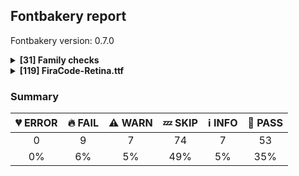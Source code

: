 ## Fontbakery report

Fontbakery version: 0.7.0

<details>
<summary><b>[31] Family checks</b></summary>
<details>
<summary>🔥 <b>FAIL:</b> Check font has a license.</summary>

* [com.google.fonts/check/family/has_license](https://github.com/googlefonts/fontbakery/search?q=com.google.fonts/check/family/has_license)
* 🔥 **FAIL** No license file was found. Please add an OFL.txt or a LICENSE.txt file. If you are running fontbakery on a Google Fonts upstream repo, which is fine, just make sure there is a temporary license file in the same folder. [code: no-license]

</details>
<details>
<summary>ℹ <b>INFO:</b> Do we have the latest version of FontBakery installed?</summary>

* [com.google.fonts/check/fontbakery_version](https://github.com/googlefonts/fontbakery/search?q=com.google.fonts/check/fontbakery_version)
* ℹ **INFO** fontbakery (0.7.0)  - Well designed Font QA tool, written in Python 3
  INSTALLED: 0.7.0 (latest)

* 🍞 **PASS** Font Bakery is up-to-date

</details>
<details>
<summary>🍞 <b>PASS:</b> Fonts have equal glyph names?</summary>

* [com.google.fonts/check/family/equal_glyph_names](https://github.com/googlefonts/fontbakery/search?q=com.google.fonts/check/family/equal_glyph_names)
* 🍞 **PASS** All font files have identical glyph names.

</details>
<details>
<summary>🍞 <b>PASS:</b> All tabular figures must have the same width across the RIBBI-family.</summary>

* [com.google.fonts/check/family/tnum_horizontal_metrics](https://github.com/googlefonts/fontbakery/search?q=com.google.fonts/check/family/tnum_horizontal_metrics)
* 🍞 **PASS** OK

</details>
<details>
<summary>🍞 <b>PASS:</b> Fonts have consistent Units Per Em?</summary>

* [com.adobe.fonts/check/family/consistent_upm](https://github.com/googlefonts/fontbakery/search?q=com.adobe.fonts/check/family/consistent_upm)
* 🍞 **PASS** Fonts have consistent units per em.

</details>
<details>
<summary>🍞 <b>PASS:</b> Checking all files are in the same directory.</summary>

* [com.google.fonts/check/family/single_directory](https://github.com/googlefonts/fontbakery/search?q=com.google.fonts/check/family/single_directory)
* 🍞 **PASS** All files are in the same directory.

</details>
<details>
<summary>🍞 <b>PASS:</b> Is the command `ftxvalidator` (Apple Font Tool Suite) available?</summary>

* [com.google.fonts/check/ftxvalidator_is_available](https://github.com/googlefonts/fontbakery/search?q=com.google.fonts/check/ftxvalidator_is_available)
* 🍞 **PASS** ftxvalidator is available.

</details>
<details>
<summary>🍞 <b>PASS:</b> Fonts have equal unicode encodings?</summary>

* [com.google.fonts/check/family/equal_unicode_encodings](https://github.com/googlefonts/fontbakery/search?q=com.google.fonts/check/family/equal_unicode_encodings)
* 🍞 **PASS** Fonts have equal unicode encodings.

</details>
<details>
<summary>🍞 <b>PASS:</b> Make sure all font files have the same version value.</summary>

* [com.google.fonts/check/family/equal_font_versions](https://github.com/googlefonts/fontbakery/search?q=com.google.fonts/check/family/equal_font_versions)
* 🍞 **PASS** All font files have the same version.

</details>
<details>
<summary>🍞 <b>PASS:</b> Fonts have consistent PANOSE proportion?</summary>

* [com.google.fonts/check/family/panose_proportion](https://github.com/googlefonts/fontbakery/search?q=com.google.fonts/check/family/panose_proportion)
* 🍞 **PASS** Fonts have consistent PANOSE proportion.

</details>
<details>
<summary>🍞 <b>PASS:</b> Fonts have consistent PANOSE family type?</summary>

* [com.google.fonts/check/family/panose_familytype](https://github.com/googlefonts/fontbakery/search?q=com.google.fonts/check/family/panose_familytype)
* 🍞 **PASS** Fonts have consistent PANOSE family type.

</details>
<details>
<summary>🍞 <b>PASS:</b> Check that OS/2.fsSelection bold & italic settings are unique for each NameID1</summary>

* [com.adobe.fonts/check/family/bold_italic_unique_for_nameid1](https://github.com/googlefonts/fontbakery/search?q=com.adobe.fonts/check/family/bold_italic_unique_for_nameid1)
* 🍞 **PASS** The OS/2.fsSelection bold & italic settings were unique within each compatible family group.

</details>
<details>
<summary>🍞 <b>PASS:</b> Fonts have consistent underline thickness?</summary>

* [com.google.fonts/check/family/underline_thickness](https://github.com/googlefonts/fontbakery/search?q=com.google.fonts/check/family/underline_thickness)
* 🍞 **PASS** Fonts have consistent underline thickness.

</details>
<details>
<summary>🍞 <b>PASS:</b> Verify that each group of fonts with the same nameID 1 has maximum of 4 fonts</summary>

* [com.adobe.fonts/check/family/max_4_fonts_per_family_name](https://github.com/googlefonts/fontbakery/search?q=com.adobe.fonts/check/family/max_4_fonts_per_family_name)
* 🍞 **PASS** There were no more than 4 fonts per family name.

</details>
<details>
<summary>💤 <b>SKIP:</b> Does DESCRIPTION file contain broken links?</summary>

* [com.google.fonts/check/description/broken_links](https://github.com/googlefonts/fontbakery/search?q=com.google.fonts/check/description/broken_links)
* 💤 **SKIP** Unfulfilled Conditions: description

</details>
<details>
<summary>💤 <b>SKIP:</b> Is this a proper HTML snippet?</summary>

* [com.google.fonts/check/description/valid_html](https://github.com/googlefonts/fontbakery/search?q=com.google.fonts/check/description/valid_html)
* 💤 **SKIP** Unfulfilled Conditions: descfile

</details>
<details>
<summary>💤 <b>SKIP:</b> DESCRIPTION.en_us.html must have more than 200 bytes.</summary>

* [com.google.fonts/check/description/min_length](https://github.com/googlefonts/fontbakery/search?q=com.google.fonts/check/description/min_length)
* 💤 **SKIP** Unfulfilled Conditions: description

</details>
<details>
<summary>💤 <b>SKIP:</b> DESCRIPTION.en_us.html must have less than 1000 bytes.</summary>

* [com.google.fonts/check/description/max_length](https://github.com/googlefonts/fontbakery/search?q=com.google.fonts/check/description/max_length)
* 💤 **SKIP** Unfulfilled Conditions: description

</details>
<details>
<summary>💤 <b>SKIP:</b> Check METADATA.pb parse correctly. </summary>

* [com.google.fonts/check/metadata/parses](https://github.com/googlefonts/fontbakery/search?q=com.google.fonts/check/metadata/parses)
* 💤 **SKIP** Font family at 'static' lacks a METADATA.pb file.

</details>
<details>
<summary>💤 <b>SKIP:</b> Font designer field in METADATA.pb must not be 'unknown'.</summary>

* [com.google.fonts/check/metadata/unknown_designer](https://github.com/googlefonts/fontbakery/search?q=com.google.fonts/check/metadata/unknown_designer)
* 💤 **SKIP** Unfulfilled Conditions: family_metadata

</details>
<details>
<summary>💤 <b>SKIP:</b> Fonts have equal numbers of glyphs?</summary>

* [com.google.fonts/check/family/equal_numbers_of_glyphs](https://github.com/googlefonts/fontbakery/search?q=com.google.fonts/check/family/equal_numbers_of_glyphs)
* 💤 **SKIP** Unfulfilled Conditions: stylenames_are_canonical

</details>
<details>
<summary>💤 <b>SKIP:</b> METADATA.pb: Fontfamily is listed on Google Fonts API?</summary>

* [com.google.fonts/check/metadata/listed_on_gfonts](https://github.com/googlefonts/fontbakery/search?q=com.google.fonts/check/metadata/listed_on_gfonts)
* 💤 **SKIP** Unfulfilled Conditions: family_metadata

</details>
<details>
<summary>💤 <b>SKIP:</b> METADATA.pb: check if fonts field only has unique "full_name" values.</summary>

* [com.google.fonts/check/metadata/unique_full_name_values](https://github.com/googlefonts/fontbakery/search?q=com.google.fonts/check/metadata/unique_full_name_values)
* 💤 **SKIP** Unfulfilled Conditions: family_metadata

</details>
<details>
<summary>💤 <b>SKIP:</b> METADATA.pb: check if fonts field only contains unique style:weight pairs.</summary>

* [com.google.fonts/check/metadata/unique_weight_style_pairs](https://github.com/googlefonts/fontbakery/search?q=com.google.fonts/check/metadata/unique_weight_style_pairs)
* 💤 **SKIP** Unfulfilled Conditions: family_metadata

</details>
<details>
<summary>💤 <b>SKIP:</b> METADATA.pb license is "APACHE2", "UFL" or "OFL"?</summary>

* [com.google.fonts/check/metadata/license](https://github.com/googlefonts/fontbakery/search?q=com.google.fonts/check/metadata/license)
* 💤 **SKIP** Unfulfilled Conditions: family_metadata

</details>
<details>
<summary>💤 <b>SKIP:</b> METADATA.pb should contain at least "menu" and "latin" subsets.</summary>

* [com.google.fonts/check/metadata/menu_and_latin](https://github.com/googlefonts/fontbakery/search?q=com.google.fonts/check/metadata/menu_and_latin)
* 💤 **SKIP** Unfulfilled Conditions: family_metadata

</details>
<details>
<summary>💤 <b>SKIP:</b> METADATA.pb subsets should be alphabetically ordered.</summary>

* [com.google.fonts/check/metadata/subsets_order](https://github.com/googlefonts/fontbakery/search?q=com.google.fonts/check/metadata/subsets_order)
* 💤 **SKIP** Unfulfilled Conditions: family_metadata

</details>
<details>
<summary>💤 <b>SKIP:</b> METADATA.pb: Copyright notice is the same in all fonts?</summary>

* [com.google.fonts/check/metadata/copyright](https://github.com/googlefonts/fontbakery/search?q=com.google.fonts/check/metadata/copyright)
* 💤 **SKIP** Unfulfilled Conditions: family_metadata

</details>
<details>
<summary>💤 <b>SKIP:</b> Check that METADATA.pb family values are all the same.</summary>

* [com.google.fonts/check/metadata/familyname](https://github.com/googlefonts/fontbakery/search?q=com.google.fonts/check/metadata/familyname)
* 💤 **SKIP** Unfulfilled Conditions: family_metadata

</details>
<details>
<summary>💤 <b>SKIP:</b> METADATA.pb: According Google Fonts standards, families should have a Regular style.</summary>

* [com.google.fonts/check/metadata/has_regular](https://github.com/googlefonts/fontbakery/search?q=com.google.fonts/check/metadata/has_regular)
* 💤 **SKIP** Unfulfilled Conditions: family_metadata

</details>
<details>
<summary>💤 <b>SKIP:</b> METADATA.pb: Regular should be 400.</summary>

* [com.google.fonts/check/metadata/regular_is_400](https://github.com/googlefonts/fontbakery/search?q=com.google.fonts/check/metadata/regular_is_400)
* 💤 **SKIP** Unfulfilled Conditions: family_metadata, has_regular_style

</details>
<br>
</details>
<details>
<summary><b>[119] FiraCode-Retina.ttf</b></summary>
<details>
<summary>🔥 <b>FAIL:</b> Checking file is named canonically.</summary>

* [com.google.fonts/check/canonical_filename](https://github.com/googlefonts/fontbakery/search?q=com.google.fonts/check/canonical_filename)
* 🔥 **FAIL** Style name used in "static/FiraCode-Retina.ttf" is not canonical. You should rebuild the font using any of the following style names: "Thin", "ExtraLight", "Light", "Regular", "Medium", "SemiBold", "Bold", "ExtraBold", "Black", "Thin Italic", "ExtraLight Italic", "Light Italic", "Italic", "Medium Italic", "SemiBold Italic", "Bold Italic", "ExtraBold Italic", "Black Italic".

</details>
<details>
<summary>🔥 <b>FAIL:</b> Substitute copyright, registered and trademark symbols in name table entries.</summary>

* [com.google.fonts/check/name/unwanted_chars](https://github.com/googlefonts/fontbakery/search?q=com.google.fonts/check/name/unwanted_chars)
* 🔥 **FAIL** NAMEID #0 contains symbol that should be replaced by '(c)'.
* 🔥 **FAIL** NAMEID #0 contains symbol that should be replaced by '(c)'.

</details>
<details>
<summary>🔥 <b>FAIL:</b> "License URL matches License text on name table?</summary>

* [com.google.fonts/check/name/license_url](https://github.com/googlefonts/fontbakery/search?q=com.google.fonts/check/name/license_url)
* 🔥 **FAIL** A known license URL must be provided in the NameID 14 (LICENSE INFO URL) entry. Currently accepted licenses are Apache or Open Font License. For a small set of legacy families the Ubuntu Font License may be acceptable as well. [code: no-license-found]

</details>
<details>
<summary>🔥 <b>FAIL:</b> Are there non-ASCII characters in ASCII-only NAME table entries?</summary>

* [com.google.fonts/check/name/ascii_only_entries](https://github.com/googlefonts/fontbakery/search?q=com.google.fonts/check/name/ascii_only_entries)
* 🔥 **FAIL** There are 2 strings containing non-ASCII characters in the ASCII-only NAME table entries.
* ℹ **INFO** Bad string at [nameID 0, 'mac_roman']: 'b'Copyright &#169; 2015 by Nikita Prokopov''
* ℹ **INFO** Bad string at [nameID 0, 'utf_16_be']: 'b'Copyright &#169; 2015 by Nikita Prokopov''

</details>
<details>
<summary>🔥 <b>FAIL:</b> Copyright notices match canonical pattern in fonts</summary>

* [com.google.fonts/check/font_copyright](https://github.com/googlefonts/fontbakery/search?q=com.google.fonts/check/font_copyright)
* 🔥 **FAIL** Name Table entry: Copyright notices should match a pattern similar to: 'Copyright 2017 The Familyname Project Authors (git url)'
But instead we have got: 'Copyright © 2015 by Nikita Prokopov'
* 🔥 **FAIL** Name Table entry: Copyright notices should match a pattern similar to: 'Copyright 2017 The Familyname Project Authors (git url)'
But instead we have got: 'Copyright © 2015 by Nikita Prokopov'

</details>
<details>
<summary>🔥 <b>FAIL:</b> Checking OS/2 usWinAscent & usWinDescent.</summary>

* [com.google.fonts/check/family/win_ascent_and_descent](https://github.com/googlefonts/fontbakery/search?q=com.google.fonts/check/family/win_ascent_and_descent)
* 🔥 **FAIL** OS/2.usWinAscent value should be equal or greater than 1050, but got 935 instead [code: ascent]
* 🔥 **FAIL** OS/2.usWinDescent value should be equal or greater than 500, but got 265 instead [code: descent]

</details>
<details>
<summary>🔥 <b>FAIL:</b> PPEM must be an integer on hinted fonts.</summary>

* [com.google.fonts/check/integer_ppem_if_hinted](https://github.com/googlefonts/fontbakery/search?q=com.google.fonts/check/integer_ppem_if_hinted)
* 🔥 **FAIL** This is a hinted font, so it must have bit 3 set on the flags of the head table, so that PPEM values will be rounded into and integer value.

</details>
<details>
<summary>🔥 <b>FAIL:</b> Glyph names are all valid?</summary>

* [com.google.fonts/check/valid_glyphnames](https://github.com/googlefonts/fontbakery/search?q=com.google.fonts/check/valid_glyphnames)
* 🔥 **FAIL** The following glyph names do not comply with naming conventions: ['numbersign_numbersign_numbersign.liga', 'numbersign_numbersign_numbersign_numbersign.liga', 'numbersign_underscore_parenleft.liga', 'asciitilde_asciitilde_greater.liga'] A glyph name may be up to 31 characters in length, must be entirely comprised of characters from the following set: A-Z a-z 0-9 .(period) _(underscore). and must not start with a digit or period. There are a few exceptions such as the special character ".notdef". The glyph names "twocents", "a1", and "_" are all valid, while "2cents" and ".twocents" are not.

</details>
<details>
<summary>⚠ <b>WARN:</b> Checking OS/2 achVendID.</summary>

* [com.google.fonts/check/vendor_id](https://github.com/googlefonts/fontbakery/search?q=com.google.fonts/check/vendor_id)
* ⚠ **WARN** OS/2 VendorID value 'CTDB' is not a known registered id. You should set it to your own 4 character code, and register that code with Microsoft at https://www.microsoft.com/typography/links/vendorlist.aspx [code: unknown]

</details>
<details>
<summary>⚠ <b>WARN:</b> Stricter unitsPerEm criteria for Google Fonts. </summary>

* [com.google.fonts/check/unitsperem_strict](https://github.com/googlefonts/fontbakery/search?q=com.google.fonts/check/unitsperem_strict)
* ⚠ **WARN** Even though unitsPerEm (1000) in this font is reasonable. It is strongly advised to consider changing it to 2000, since it will likely improve the quality of Variable Fonts by avoiding excessive rounding of coordinates on interpolations.

</details>
<details>
<summary>⚠ <b>WARN:</b> Check if each glyph has the recommended amount of contours.</summary>

* [com.google.fonts/check/contour_count](https://github.com/googlefonts/fontbakery/search?q=com.google.fonts/check/contour_count)
* ⚠ **WARN** This check inspects the glyph outlines and detects the total number of contours in each of them. The expected values are infered from the typical ammounts of contours observed in a large collection of reference font families. The divergences listed below may simply indicate a significantly different design on some of your glyphs. On the other hand, some of these may flag actual bugs in the font such as glyphs mapped to an incorrect codepoint. Please consider reviewing the design and codepoint assignment of these to make sure they are correct.

The following glyphs do not have the recommended number of contours:

Glyph name: uniE000	Contours detected: 5	Expected: 1
Glyph name: Kappa	Contours detected: 2	Expected: 1
Glyph name: kappa	Contours detected: 2	Expected: 1
Glyph name: uni03CF	Contours detected: 2	Expected: 1
Glyph name: uni2552	Contours detected: 1	Expected: 2
Glyph name: uni2553	Contours detected: 1	Expected: 2
Glyph name: uni2555	Contours detected: 1	Expected: 2
Glyph name: uni2556	Contours detected: 1	Expected: 2
Glyph name: uni2558	Contours detected: 1	Expected: 2
Glyph name: uni2559	Contours detected: 1	Expected: 2
Glyph name: uni255B	Contours detected: 1	Expected: 2
Glyph name: uni255C	Contours detected: 1	Expected: 2
Glyph name: uni255E	Contours detected: 1	Expected: 2
Glyph name: uni2561	Contours detected: 1	Expected: 2
Glyph name: ltshade	Contours detected: 60	Expected: 46
Glyph name: shade	Contours detected: 91	Expected: 85
Glyph name: dkshade	Contours detected: 46	Expected: 73
Glyph name: trademark	Contours detected: 1	Expected: 2
Glyph name: uni2158	Contours detected: 3	Expected: 4

</details>
<details>
<summary>⚠ <b>WARN:</b> Checking correctness of monospaced metadata.</summary>

* [com.google.fonts/check/monospace](https://github.com/googlefonts/fontbakery/search?q=com.google.fonts/check/monospace)
* ⚠ **WARN** Font is monospaced but 31 glyphs (1.8925518925518925%) have a different width. You should check the widths of: ['null', 'p', 'uni0440', 'uni200B', 'uniFEFF', 'uni0308', 'uni0307', 'gravecomb', 'acutecomb', 'uni030B', 'uni0302', 'uni030C', 'uni0306', 'uni030A', 'tildecomb', 'uni0304', 'uni0305', 'uni030F', 'uni0313', 'uni0314', 'uni0326', 'uni0327', 'uni0335', 'uni0336', 'uni0326.case', 'uni0342', 'uni0345', 'LIG', 'uniE000', 'uniE001', 'uniE002'] [code: mono-outliers]

</details>
<details>
<summary>⚠ <b>WARN:</b> Combined length of family and style must not exceed 20 characters.</summary>

* [com.google.fonts/check/name/family_and_style_max_length](https://github.com/googlefonts/fontbakery/search?q=com.google.fonts/check/name/family_and_style_max_length)
* ⚠ **WARN** The combined length of family and style exceeds 20 chars in the following 'WINDOWS' entries: FONT_FAMILY_NAME = 'Fira Code Retina' / SUBFAMILY_NAME = 'Regular'

</details>
<details>
<summary>⚠ <b>WARN:</b> Monospace font has hhea.advanceWidthMax equal to each glyph's advanceWidth?</summary>

* [com.google.fonts/check/monospace_max_advancewidth](https://github.com/googlefonts/fontbakery/search?q=com.google.fonts/check/monospace_max_advancewidth)
* ⚠ **WARN** This seems to be a monospaced font, so advanceWidth value should be the same across all glyphs, but 99.76% of them have a different value: null, nonmarkingreturn, space, A, Aacute, Abreve, Acircumflex, Adieresis, Agrave, Amacron, Aogonek, Aring, Atilde, AE, AEacute, B, C, Cacute, Ccaron, Ccedilla, Ccircumflex, Cdotaccent, D, Eth, Dcaron, Dcroat, E, Eacute, Ebreve, Ecaron, Ecircumflex, Edieresis, Edotaccent, Egrave, Emacron, Eogonek, F, G, Gbreve, Gcircumflex, Gcommaaccent, Gdotaccent, H, Hbar, Hcircumflex, I, IJ, Iacute, Ibreve, Icircumflex, Idieresis, Idotaccent, Igrave, Imacron, Iogonek, Itilde, J, Jcircumflex, K, Kcommaaccent, L, Lacute, Lcaron, Lcommaaccent, Ldot, Lslash, M, N, Nacute, Ncaron, Ncommaaccent, Eng, Ntilde, O, Oacute, Obreve, Ocircumflex, Odieresis, Ograve, Ohungarumlaut, Omacron, Oslash, Oslashacute, Otilde, OE, P, Thorn, Q, R, Racute, Rcaron, Rcommaaccent, S, Sacute, Scaron, Scedilla, Scircumflex, Scommaaccent, T, Tbar, Tcaron, uni0162, uni021A, U, Uacute, Ubreve, Ucircumflex, Udieresis, Ugrave, Uhungarumlaut, Umacron, Uogonek, Uring, Utilde, V, W, Wacute, Wcircumflex, Wdieresis, Wgrave, X, Y, Yacute, Ycircumflex, Ydieresis, Ygrave, Z, Zacute, Zcaron, Zdotaccent, Cacute.loclPLK, Nacute.loclPLK, Oacute.loclPLK, Sacute.loclPLK, Zacute.loclPLK, a, aacute, abreve, acircumflex, adieresis, agrave, amacron, aogonek, aring, atilde, ae, aeacute, b, c, cacute, ccaron, ccedilla, ccircumflex, cdotaccent, d, eth, dcaron, dcroat, e, eacute, ebreve, ecaron, ecircumflex, edieresis, edotaccent, egrave, emacron, eogonek, f, g, gbreve, gcircumflex, gcommaaccent, gdotaccent, h, hbar, hcircumflex, i, dotlessi, iacute, ibreve, icircumflex, idieresis, i.loclTRK, igrave, ij, imacron, iogonek, itilde, j, uni0237, jcircumflex, k, kcommaaccent, kgreenlandic, l, lacute, lcaron, lcommaaccent, ldot, lslash, m, n, nacute, napostrophe, ncaron, ncommaaccent, eng, ntilde, o, oacute, obreve, ocircumflex, odieresis, ograve, ohungarumlaut, omacron, oslash, oslashacute, otilde, oe, thorn, q, r, racute, rcaron, rcommaaccent, s, sacute, scaron, scedilla, scircumflex, scommaaccent, germandbls, t, tbar, tcaron, uni0163, uni021B, u, uacute, ubreve, ucircumflex, udieresis, ugrave, uhungarumlaut, umacron, uogonek, uring, utilde, v, w, wacute, wcircumflex, wdieresis, wgrave, x, y, yacute, ycircumflex, ydieresis, ygrave, z, zacute, zcaron, zdotaccent, cacute.loclPLK, nacute.loclPLK, oacute.loclPLK, sacute.loclPLK, zacute.loclPLK, x.multiply, w_w_w.liga, ordfeminine, ordmasculine, uni207F, uni052C, uni052A, uni052E, uni0528, uni0410, uni0411, uni0412, uni0413, uni0403, uni0490, uni0414, uni0415, uni0400, uni0401, uni0416, uni0417, uni0418, uni0419, uni040D, uni048A, uni041A, uni040C, uni041B, uni041C, uni041D, uni041E, uni041F, uni0420, uni0421, uni0422, uni0423, uni040E, uni0424, uni0425, uni0427, uni0426, uni0428, uni0429, uni040F, uni042C, uni042A, uni042B, uni0409, uni040A, uni0405, uni0404, uni042D, uni0406, uni0407, uni0408, uni040B, uni042E, uni042F, uni0402, uni0460, uni0462, uni0464, uni0466, uni0468, uni046A, uni046C, uni046E, uni0470, uni0472, uni0474, uni0476, uni0478, uni0492, uni0494, uni0496, uni0498, uni049A, uni049C, uni049E, uni04A0, uni04A2, uni04A4, uni04A6, uni0524, uni04A8, uni04AA, uni04AC, uni04AE, uni04B0, uni04B2, uni04B4, uni04B6, uni04B8, uni04BA, uni0526, uni04BC, uni04BE, uni04C0, uni04C1, uni04C3, uni04C5, uni04C7, uni04C9, uni04CB, uni04CD, uni04D0, uni04D2, uni04D4, uni04D6, uni04D8, uni04DA, uni04DC, uni04DE, uni04E0, uni04E2, uni04E4, uni04E6, uni04E8, uni04EA, uni04EC, uni04EE, uni04F0, uni04F2, uni04F4, uni04F6, uni04F8, uni04FA, uni04FC, uni04FE, uni0500, uni0502, uni0504, uni0506, uni0508, uni050A, uni050C, uni050E, uni0510, uni0512, uni0514, uni0516, uni0518, uni051A, uni051C, uni051E, uni0520, uni0522, uni048C, uni048E, uni0430, uni0431, uni0432, uni0433, uni0453, uni0491, uni0434, uni0435, uni0450, uni0451, uni0436, uni0437, uni0438, uni0439, uni045D, uni048B, uni043A, uni045C, uni043B, uni043C, uni043D, uni043E, uni043F, uni0441, uni0442, uni0443, uni045E, uni0444, uni0445, uni0447, uni0446, uni0448, uni0449, uni045F, uni044C, uni044A, uni044B, uni0459, uni045A, uni0455, uni0454, uni044D, uni0456, uni0457, uni0458, uni045B, uni044E, uni044F, uni0452, uni0461, uni0463, uni0465, uni0467, uni0469, uni046B, uni046D, uni046F, uni0471, uni0473, uni0475, uni0477, uni0479, uni0493, uni0495, uni0497, uni0499, uni049B, uni049D, uni049F, uni04A1, uni04A3, uni04A5, uni0525, uni04A7, uni04A9, uni04AB, uni04AD, uni04AF, uni04B1, uni04B3, uni04B5, uni04B7, uni04B9, uni04BB, uni0527, uni04BD, uni04BF, uni04CF, uni04C2, uni04C4, uni04C6, uni04C8, uni04CA, uni04CC, uni04CE, uni04D1, uni04D3, uni04D5, uni04D7, uni04D9, uni04DB, uni04DD, uni04DF, uni04E1, uni04E3, uni04E5, uni04E7, uni04E9, uni04EB, uni04ED, uni04EF, uni04F1, uni04F3, uni04F5, uni04F7, uni04F9, uni04FB, uni04FD, uni04FF, uni0501, uni0503, uni0505, uni0507, uni0509, uni050B, uni050D, uni050F, uni0511, uni0513, uni0515, uni0517, uni0519, uni051B, uni051D, uni051F, uni0521, uni0523, uni048D, uni048F, uni052D, uni052B, uni052F, uni0529, uni037F, Alpha, Beta, Gamma, uni0394, Epsilon, Zeta, Eta, Theta, Iota, Kappa, Lambda, Mu, Nu, Xi, Omicron, Pi, Rho, Sigma, Tau, Upsilon, Phi, Chi, Psi, uni03A9, Alphatonos, Epsilontonos, Etatonos, Iotatonos, Omicrontonos, Upsilontonos, Omegatonos, Iotadieresis, Upsilondieresis, uni0370, uni0372, uni0376, uni03D8, uni03DA, uni03DC, uni03DE, uni03E0, uni03CF, uni03D2, uni03D3, uni03D4, uni03F4, uni03F7, uni03F9, uni03FA, uni03FD, uni03FE, uni03FF, uni1F08, uni1F09, uni1F0A, uni1F0B, uni1F0C, uni1F0D, uni1F0E, uni1F0F, uni1FBA, uni1FBB, uni1FB8, uni1FB9, uni1FBC, uni1F88, uni1F89, uni1F8A, uni1F8B, uni1F8C, uni1F8D, uni1F8E, uni1F8F, uni1F18, uni1F19, uni1F1A, uni1F1B, uni1F1C, uni1F1D, uni1FC8, uni1FC9, uni1F28, uni1F29, uni1F2A, uni1F2B, uni1F2C, uni1F2D, uni1F2E, uni1F2F, uni1FCA, uni1FCB, uni1FCC, uni1F98, uni1F99, uni1F9A, uni1F9B, uni1F9C, uni1F9D, uni1F9E, uni1F9F, uni1F38, uni1F39, uni1F3A, uni1F3B, uni1F3C, uni1F3D, uni1F3E, uni1F3F, uni1FDA, uni1FDB, uni1FD8, uni1FD9, uni1F48, uni1F49, uni1F4A, uni1F4B, uni1F4C, uni1F4D, uni1FF8, uni1FF9, uni1FEC, uni1F59, uni1F5B, uni1F5D, uni1F5F, uni1FEA, uni1FEB, uni1FE8, uni1FE9, uni1F68, uni1F69, uni1F6A, uni1F6B, uni1F6C, uni1F6D, uni1F6E, uni1F6F, uni1FFA, uni1FFB, uni1FFC, uni1FA8, uni1FA9, uni1FAA, uni1FAB, uni1FAC, uni1FAD, uni1FAE, uni1FAF, alpha, beta, gamma, delta, epsilon, zeta, eta, theta, iota, kappa, lambda, uni03BC, nu, xi, omicron, pi, rho, uni03C2, sigma, tau, upsilon, phi, chi, psi, omega, iotatonos, iotadieresis, iotadieresistonos, upsilontonos, upsilondieresis, upsilondieresistonos, omicrontonos, omegatonos, alphatonos, epsilontonos, etatonos, uni0371, uni0373, uni0377, uni037B, uni037C, uni037D, uni03D9, uni03DB, uni03DD, uni03DF, uni03E1, uni03D7, uni03D0, uni03D1, uni03D5, uni03D6, uni03F0, uni03F1, uni03F2, uni03F3, uni03F5, uni03F8, uni03FB, uni03FC, uni1F00, uni1F01, uni1F02, uni1F03, uni1F04, uni1F05, uni1F06, uni1F07, uni1F70, uni1F71, uni1FB6, uni1FB0, uni1FB1, uni1FB3, uni1FB2, uni1FB4, uni1F80, uni1F81, uni1F82, uni1F83, uni1F84, uni1F85, uni1F86, uni1F87, uni1FB7, uni1F10, uni1F11, uni1F12, uni1F13, uni1F14, uni1F15, uni1F72, uni1F73, uni1F20, uni1F21, uni1F22, uni1F23, uni1F24, uni1F25, uni1F26, uni1F27, uni1F74, uni1F75, uni1FC6, uni1FC3, uni1FC2, uni1FC4, uni1F90, uni1F91, uni1F92, uni1F93, uni1F94, uni1F95, uni1F96, uni1F97, uni1FC7, uni1F30, uni1F31, uni1F32, uni1F33, uni1F34, uni1F35, uni1F36, uni1F37, uni1F76, uni1F77, uni1FD6, uni1FD0, uni1FD1, uni1FD2, uni1FD3, uni1FD7, uni1F40, uni1F41, uni1F42, uni1F43, uni1F44, uni1F45, uni1F78, uni1F79, uni1FE4, uni1FE5, uni1F50, uni1F51, uni1F52, uni1F53, uni1F54, uni1F55, uni1F56, uni1F57, uni1F7A, uni1F7B, uni1FE6, uni1FE0, uni1FE1, uni1FE2, uni1FE3, uni1FE7, uni1F60, uni1F61, uni1F62, uni1F63, uni1F64, uni1F65, uni1F66, uni1F67, uni1F7C, uni1F7D, uni1FF6, uni1FF3, uni1FF2, uni1FF4, uni1FA0, uni1FA1, uni1FA2, uni1FA3, uni1FA4, uni1FA5, uni1FA6, uni1FA7, uni1FF7, uni1FBE, uni037A, zero, one, two, three, four, five, six, seven, eight, nine, zero.tosf, one.tosf, two.tosf, three.tosf, four.tosf, five.tosf, six.tosf, seven.tosf, eight.tosf, nine.tosf, zero.tosf.zero, zero.zero, uni2080, uni2081, uni2082, uni2083, uni2084, uni2085, uni2086, uni2087, uni2088, uni2089, zero.dnom, one.dnom, two.dnom, three.dnom, four.dnom, five.dnom, six.dnom, seven.dnom, eight.dnom, nine.dnom, zero.numr, one.numr, two.numr, three.numr, four.numr, five.numr, six.numr, seven.numr, eight.numr, nine.numr, uni2070, uni00B9, uni00B2, uni00B3, uni2074, uni2075, uni2076, uni2077, uni2078, uni2079, fraction, uni215F, onehalf, uni2153, uni2154, onequarter, threequarters, uni2155, uni2156, uni2157, uni2158, uni2159, uni215A, oneeighth, threeeighths, fiveeighths, seveneighths, asterisk, backslash, periodcentered, bullet, colon, comma, ellipsis, exclam, exclamdown, numbersign, period, question, questiondown, quotedbl, quotesingle, semicolon, slash, uni204A, underscore, underscoredbl, exclamdown.case, questiondown.case, asterisk.lc, numbersign.tosf, colon.uc, uni208D, uni208E, braceleft, braceright, bracketleft, bracketright, parenleft, parenright, uni207D, uni207E, braceleft.case, braceright.case, bracketleft.case, bracketright.case, parenleft.case, parenright.case, parenleft.dnom, parenright.dnom, parenleft.numr, parenright.numr, uni2015, emdash, endash, figuredash, hyphen, uni00AD, emdash.case, endash.case, hyphen.case, uni00AD.case, hyphen.lc, figuredash.tosf, guillemotleft, guillemotright, guilsinglleft, guilsinglright, quotedblbase, quotedblleft, quotedblright, quoteleft, quoteright, quotesinglbase, guillemotleft.case, guillemotright.case, guilsinglleft.case, guilsinglright.case, asterisk_asterisk.liga, asterisk_asterisk_asterisk.liga, asterisk_greater.liga, asterisk_slash.liga, braceleft_bar.liga, bracketleft_bar.liga, bracketright_numbersign.liga, colon_colon.liga, colon_colon_colon.liga, colon_colon_equal.liga, colon_equal.liga, colon_greater.liga, colon_less.liga, exclam_exclam.liga, exclam_exclam_period.liga, exclam_equal.liga, exclam_equal_equal.liga, hyphen_bar.liga, hyphen_hyphen.liga, hyphen_hyphen_hyphen.liga, hyphen_hyphen_greater.liga, hyphen_greater.liga, hyphen_greater_greater.liga, hyphen_less.liga, hyphen_less_less.liga, hyphen_asciitilde.liga, numbersign_braceleft.liga, numbersign_bracketleft.liga, numbersign_colon.liga, numbersign_exclam.liga, numbersign_numbersign.liga, numbersign_numbersign_numbersign.liga, numbersign_numbersign_numbersign_numbersign.liga, numbersign_equal.liga, numbersign_parenleft.liga, numbersign_question.liga, numbersign_underscore.liga, numbersign_underscore_parenleft.liga, period_hyphen.liga, period_equal.liga, period_period.liga, period_period_equal.liga, period_period_less.liga, period_period_period.liga, period_question.liga, question_colon.liga, question_equal.liga, question_period.liga, question_question.liga, semicolon_semicolon.liga, slash_asterisk.liga, slash_equal.liga, slash_equal_equal.liga, slash_greater.liga, slash_slash.liga, slash_slash_slash.liga, underscore_bar_underscore.liga, underscore_underscore.liga, numbersign_colon.liga_rem, anoteleia, uni037E, uni2007, uni2008, uni00A0, uni200B, space.frac, uni2007.tf, uni2007.tosf, uniFEFF, cent, currency, dollar, uni20AF, Euro, florin, uni20BA, uni20BD, uni20B9, sterling, yen, cent.tosf, currency.tosf, dollar.tosf, uni20AF.tosf, Euro.tosf, uni20BA.tosf, uni20BD.tosf, uni20B9.tosf, sterling.tosf, yen.tosf, uni2219, uni2215, uni208C, uni207C, equivalence, integralbt, integraltp, uni208B, uni207B, plus, minus, multiply, divide, equal, notequal, greater, less, greaterequal, lessequal, plusminus, approxequal, asciitilde, logicalnot, infinity, intersection, integral, uni2206, product, summation, radical, uni00B5, partialdiff, percent, perthousand, uni208A, uni207A, revlogicalnot, infinity.case, plus.dnom, minus.dnom, equal.dnom, plus.lc, plus.numr, minus.numr, equal.numr, plus.tosf, minus.tosf, multiply.tosf, divide.tosf, equal.tosf, notequal.tosf, greater.tosf, less.tosf, greaterequal.tosf, lessequal.tosf, plusminus.tosf, approxequal.tosf, asciitilde.tosf, logicalnot.tosf, infinity.tosf, integral.tosf, product.tosf, summation.tosf, radical.tosf, partialdiff.tosf, percent.tosf, perthousand.tosf, arrowup, uni2197, arrowright, uni2198, arrowdown, uni2199, arrowleft, uni2196, arrowboth, arrowupdn, uni21E7, uni21E8, uni21E9, uni21E6, uni2B06, uni2B07, uni2B05, uni27A1, uni2581, uni2582, uni2583, dnblock, uni2585, uni2586, uni2587, block, upblock, uni2594, uni258F, uni258E, uni258D, lfblock, uni258B, uni258A, uni2589, rtblock, uni2595, uni2596, uni2597, uni2598, uni2599, uni259A, uni259B, uni259C, uni259D, uni259E, uni259F, ltshade, shade, dkshade, uni25CF, circle, uni25EF, uni25D0, uni25D1, uni25D2, uni25D3, uni25D6, uni25D7, uni25D5, uni25F4, uni25F5, uni25F6, uni25F7, uni25C9, uni25CE, invcircle, uni25DA, uni25DB, uni25E0, uni25E1, uni25DC, uni25DD, uni25DE, uni25DF, uni25C6, uni25C7, lozenge, uni25AE, filledrect, uni25AD, uni25AF, uni250C, uni2514, uni2510, uni2518, uni253C, uni252C, uni2534, uni251C, uni2524, uni2500, uni2502, uni2561, uni2562, uni2556, uni2555, uni2563, uni2551, uni2557, uni255D, uni255C, uni255B, uni255E, uni255F, uni255A, uni2554, uni2569, uni2566, uni2560, uni2550, uni256C, uni2567, uni2568, uni2564, uni2565, uni2559, uni2558, uni2552, uni2553, uni256B, uni256A, filledbox, uni25A1, uni25A2, uni25A3, uni25AA, uni25AB, uni25E7, uni25E8, uni25E9, uni25EA, uni25EB, uni25F0, uni25F1, uni25F2, uni25F3, triagup, uni25B6, triagdn, uni25C0, triagrt, triaglf, uni25E5, uni25E2, uni25E3, uni25E4, uni2530, uni2512, uni2527, uni250E, uni251F, uni2541, uni252F, uni2511, uni2529, uni250D, uni2521, uni2547, uni254D, uni254F, uni257B, uni2533, uni2513, uni250F, uni2501, uni2578, uni257E, uni257A, uni2579, uni253B, uni251B, uni257F, uni2517, uni2503, uni254B, uni252B, uni2523, uni2545, uni252D, uni2535, uni253D, uni2532, uni253A, uni254A, uni2543, uni2573, uni2572, uni2571, uni254C, uni254E, uni2577, uni2574, uni257C, uni2576, uni2575, uni257D, uni2546, uni252E, uni2536, uni253E, uni2531, uni2539, uni2549, uni2544, uni2540, uni2538, uni2526, uni251A, uni251E, uni2516, uni2548, uni2537, uni252A, uni2519, uni2522, uni2515, uni2542, uni2528, uni2520, uni253F, uni2525, uni251D, lozenge.tosf, uni2610, uni2611, uni2612, uni2620, uni2639, smileface, invsmileface, sun, female, male, spade, club, heart, diamond, musicalnote, musicalnotedbl, uni2713, at, ampersand, paragraph, section, copyright, registered, trademark, degree, bar, brokenbar, uni2113, dagger, daggerdbl, estimated, uni2116, asciicircum, u1F310, house, uni21EA, uni2327, uni232B, uni2326, uni2328, uni23CE, uni218B, uni218A, section.tosf, degree.tosf, dagger.tosf, daggerdbl.tosf, ampersand_ampersand.liga, bar_bar.liga, bar_bar_bar_greater.liga, bar_bar_equal.liga, bar_bar_greater.liga, bar_braceright.liga, bar_bracketright.liga, bar_hyphen.liga, bar_equal.liga, bar_greater.liga, asciicircum_equal.liga, dollar_greater.liga, plus_plus.liga, plus_plus_plus.liga, plus_greater.liga, equal_colon_equal.liga, equal_exclam_equal.liga, equal_equal.liga, equal_equal_equal.liga, equal_equal_greater.liga, equal_greater.liga, equal_greater_greater.liga, equal_less_less.liga, equal_slash_equal.liga, greater_colon.liga, greater_hyphen.liga, greater_hyphen_greater.liga, greater_equal.liga, greater_equal_greater.liga, greater_greater.liga, greater_greater_hyphen.liga, greater_greater_equal.liga, greater_greater_greater.liga, less_asterisk.liga, less_asterisk_greater.liga, less_bar.liga, less_bar_bar.liga, less_bar_bar_bar.liga, less_bar_greater.liga, less_colon.liga, less_dollar.liga, less_dollar_greater.liga, less_exclam_hyphen_hyphen.liga, less_hyphen.liga, less_hyphen_hyphen.liga, less_hyphen_greater.liga, less_hyphen_less.liga, less_plus.liga, less_plus_greater.liga, less_equal.liga, less_equal_equal.liga, less_equal_equal_greater.liga, less_equal_greater.liga, less_equal_less.liga, less_greater.liga, less_less.liga, less_less_hyphen.liga, less_less_equal.liga, less_less_less.liga, less_asciitilde.liga, less_asciitilde_greater.liga, less_asciitilde_asciitilde.liga, less_slash.liga, less_slash_greater.liga, asciitilde_at.liga, asciitilde_hyphen.liga, asciitilde_equal.liga, asciitilde_greater.liga, asciitilde_asciitilde.liga, asciitilde_asciitilde_greater.liga, percent_percent.liga, uni03F6, uni0374, uni0375, uni0308, uni0307, gravecomb, acutecomb, uni030B, uni0302, uni030C, uni0306, uni030A, tildecomb, uni0304, uni0305, uni030F, uni0313, uni0314, uni0326, uni0327, uni0335, uni0336, uni0326.case, uni02BC, uni02BA, uni02C9, uni02B9, acute, breve, caron, cedilla, circumflex, dieresis, dotaccent, grave, hungarumlaut, macron, ogonek, ring, tilde, caron.alt, acute.case, breve.case, caron.case, cedilla.case, circumflex.case, dieresis.case, dotaccent.case, grave.case, hungarumlaut.case, macron.case, ring.case, tilde.case, acute.loclPLK, acute.case.loclPLK, uni0342, uni0345, tonos, tonos.case, dieresistonos, uni1FBF, uni1FBD, uni1FFE, uni1FCD, uni1FDD, uni1FCE, uni1FDE, uni1FCF, uni1FDF, uni1FED, uni1FEE, uni1FC1, uni1FEF, uni1FFD, uni1FC0, uni1FEF.case, uni1FFD.case, brevecy, brevecy.case, uniE000, uniE001, uniE002, uniE003, uniE0A0, uniE0A1, uniE0A2, uniE0B0, uniE0B1, uniE0B2, uniE0B3 [code: should-be-monospaced]
* ⚠ **WARN** Double-width and/or zero-width glyphs were detected. These glyphs should be set to the same width as all others and then add GPOS single pos lookups that zeros/doubles the widths as needed: null, uni200B, uniFEFF, uni0308, uni0307, gravecomb, acutecomb, uni030B, uni0302, uni030C, uni0306, uni030A, tildecomb, uni0304, uni0305, uni030F, uni0313, uni0314, uni0326, uni0327, uni0335, uni0336, uni0326.case, uni0342, uni0345, uniE000, uniE001, uniE002 [code: variable-monospaced]

</details>
<details>
<summary>⚠ <b>WARN:</b> Does GPOS table have kerning information?</summary>

* [com.google.fonts/check/gpos_kerning_info](https://github.com/googlefonts/fontbakery/search?q=com.google.fonts/check/gpos_kerning_info)
* ⚠ **WARN** GPOS table lacks kerning information.

</details>
<details>
<summary>💤 <b>SKIP:</b> Checking OS/2 usWeightClass.</summary>

* [com.google.fonts/check/usweightclass](https://github.com/googlefonts/fontbakery/search?q=com.google.fonts/check/usweightclass)
* 💤 **SKIP** Unfulfilled Conditions: style

</details>
<details>
<summary>💤 <b>SKIP:</b> Check copyright namerecords match license file.</summary>

* [com.google.fonts/check/name/license](https://github.com/googlefonts/fontbakery/search?q=com.google.fonts/check/name/license)
* 💤 **SKIP** Unfulfilled Conditions: license

</details>
<details>
<summary>💤 <b>SKIP:</b> Font has ttfautohint params? </summary>

* [com.google.fonts/check/has_ttfautohint_params](https://github.com/googlefonts/fontbakery/search?q=com.google.fonts/check/has_ttfautohint_params)
* 💤 **SKIP** Font appears to our heuristic as not hinted using ttfautohint.
* 💤 **SKIP** Font appears to our heuristic as not hinted using ttfautohint.

</details>
<details>
<summary>💤 <b>SKIP:</b> Checks METADATA.pb font.name field matches family name declared on the name table.</summary>

* [com.google.fonts/check/metadata/nameid/family_name](https://github.com/googlefonts/fontbakery/search?q=com.google.fonts/check/metadata/nameid/family_name)
* 💤 **SKIP** Unfulfilled Conditions: font_metadata

</details>
<details>
<summary>💤 <b>SKIP:</b> Checks METADATA.pb font.post_script_name matches postscript name declared on the name table.</summary>

* [com.google.fonts/check/metadata/nameid/post_script_name](https://github.com/googlefonts/fontbakery/search?q=com.google.fonts/check/metadata/nameid/post_script_name)
* 💤 **SKIP** Unfulfilled Conditions: font_metadata

</details>
<details>
<summary>💤 <b>SKIP:</b> METADATA.pb font.full_name value matches fullname declared on the name table?</summary>

* [com.google.fonts/check/metadata/nameid/full_name](https://github.com/googlefonts/fontbakery/search?q=com.google.fonts/check/metadata/nameid/full_name)
* 💤 **SKIP** Unfulfilled Conditions: font_metadata

</details>
<details>
<summary>💤 <b>SKIP:</b> METADATA.pb font.name value should be same as the family name declared on the name table.</summary>

* [com.google.fonts/check/metadata/nameid/font_name](https://github.com/googlefonts/fontbakery/search?q=com.google.fonts/check/metadata/nameid/font_name)
* 💤 **SKIP** Unfulfilled Conditions: font_metadata, style

</details>
<details>
<summary>💤 <b>SKIP:</b> METADATA.pb font.full_name and font.post_script_name fields have equivalent values ?</summary>

* [com.google.fonts/check/metadata/match_fullname_postscript](https://github.com/googlefonts/fontbakery/search?q=com.google.fonts/check/metadata/match_fullname_postscript)
* 💤 **SKIP** Unfulfilled Conditions: font_metadata

</details>
<details>
<summary>💤 <b>SKIP:</b> METADATA.pb font.filename and font.post_script_name fields have equivalent values?</summary>

* [com.google.fonts/check/metadata/match_filename_postscript](https://github.com/googlefonts/fontbakery/search?q=com.google.fonts/check/metadata/match_filename_postscript)
* 💤 **SKIP** Unfulfilled Conditions: font_metadata

</details>
<details>
<summary>💤 <b>SKIP:</b> METADATA.pb font.name field contains font name in right format?</summary>

* [com.google.fonts/check/metadata/valid_name_values](https://github.com/googlefonts/fontbakery/search?q=com.google.fonts/check/metadata/valid_name_values)
* 💤 **SKIP** Unfulfilled Conditions: style, font_metadata

</details>
<details>
<summary>💤 <b>SKIP:</b> METADATA.pb font.full_name field contains font name in right format?</summary>

* [com.google.fonts/check/metadata/valid_full_name_values](https://github.com/googlefonts/fontbakery/search?q=com.google.fonts/check/metadata/valid_full_name_values)
* 💤 **SKIP** Unfulfilled Conditions: style, font_metadata

</details>
<details>
<summary>💤 <b>SKIP:</b> METADATA.pb font.filename field contains font name in right format?</summary>

* [com.google.fonts/check/metadata/valid_filename_values](https://github.com/googlefonts/fontbakery/search?q=com.google.fonts/check/metadata/valid_filename_values)
* 💤 **SKIP** Unfulfilled Conditions: style, family_metadata

</details>
<details>
<summary>💤 <b>SKIP:</b> METADATA.pb font.post_script_name field contains font name in right format?</summary>

* [com.google.fonts/check/metadata/valid_post_script_name_values](https://github.com/googlefonts/fontbakery/search?q=com.google.fonts/check/metadata/valid_post_script_name_values)
* 💤 **SKIP** Unfulfilled Conditions: font_metadata

</details>
<details>
<summary>💤 <b>SKIP:</b> Copyright notices match canonical pattern in METADATA.pb</summary>

* [com.google.fonts/check/metadata/valid_copyright](https://github.com/googlefonts/fontbakery/search?q=com.google.fonts/check/metadata/valid_copyright)
* 💤 **SKIP** Unfulfilled Conditions: font_metadata

</details>
<details>
<summary>💤 <b>SKIP:</b> Copyright notice on METADATA.pb should not contain 'Reserved Font Name'.</summary>

* [com.google.fonts/check/metadata/reserved_font_name](https://github.com/googlefonts/fontbakery/search?q=com.google.fonts/check/metadata/reserved_font_name)
* 💤 **SKIP** Unfulfilled Conditions: font_metadata

</details>
<details>
<summary>💤 <b>SKIP:</b> METADATA.pb: Copyright notice shouldn't exceed 500 chars.</summary>

* [com.google.fonts/check/metadata/copyright_max_length](https://github.com/googlefonts/fontbakery/search?q=com.google.fonts/check/metadata/copyright_max_length)
* 💤 **SKIP** Unfulfilled Conditions: font_metadata

</details>
<details>
<summary>💤 <b>SKIP:</b> METADATA.pb: Filename is set canonically?</summary>

* [com.google.fonts/check/metadata/canonical_filename](https://github.com/googlefonts/fontbakery/search?q=com.google.fonts/check/metadata/canonical_filename)
* 💤 **SKIP** Unfulfilled Conditions: font_metadata, canonical_filename

</details>
<details>
<summary>💤 <b>SKIP:</b> METADATA.pb font.style "italic" matches font internals?</summary>

* [com.google.fonts/check/metadata/italic_style](https://github.com/googlefonts/fontbakery/search?q=com.google.fonts/check/metadata/italic_style)
* 💤 **SKIP** Unfulfilled Conditions: font_metadata

</details>
<details>
<summary>💤 <b>SKIP:</b> METADATA.pb font.style "normal" matches font internals?</summary>

* [com.google.fonts/check/metadata/normal_style](https://github.com/googlefonts/fontbakery/search?q=com.google.fonts/check/metadata/normal_style)
* 💤 **SKIP** Unfulfilled Conditions: font_metadata

</details>
<details>
<summary>💤 <b>SKIP:</b> METADATA.pb font.name and font.full_name fields match the values declared on the name table?</summary>

* [com.google.fonts/check/metadata/nameid/family_and_full_names](https://github.com/googlefonts/fontbakery/search?q=com.google.fonts/check/metadata/nameid/family_and_full_names)
* 💤 **SKIP** Unfulfilled Conditions: font_metadata

</details>
<details>
<summary>💤 <b>SKIP:</b> METADATA.pb: Check if fontname is not camel cased.</summary>

* [com.google.fonts/check/metadata/fontname_not_camel_cased](https://github.com/googlefonts/fontbakery/search?q=com.google.fonts/check/metadata/fontname_not_camel_cased)
* 💤 **SKIP** Unfulfilled Conditions: font_metadata

</details>
<details>
<summary>💤 <b>SKIP:</b> METADATA.pb: Check font name is the same as family name.</summary>

* [com.google.fonts/check/metadata/match_name_familyname](https://github.com/googlefonts/fontbakery/search?q=com.google.fonts/check/metadata/match_name_familyname)
* 💤 **SKIP** Unfulfilled Conditions: family_metadata, font_metadata

</details>
<details>
<summary>💤 <b>SKIP:</b> METADATA.pb: Check that font weight has a canonical value.</summary>

* [com.google.fonts/check/metadata/canonical_weight_value](https://github.com/googlefonts/fontbakery/search?q=com.google.fonts/check/metadata/canonical_weight_value)
* 💤 **SKIP** Unfulfilled Conditions: font_metadata

</details>
<details>
<summary>💤 <b>SKIP:</b> Checking OS/2 usWeightClass matches weight specified at METADATA.pb.</summary>

* [com.google.fonts/check/metadata/os2_weightclass](https://github.com/googlefonts/fontbakery/search?q=com.google.fonts/check/metadata/os2_weightclass)
* 💤 **SKIP** Unfulfilled Conditions: font_metadata

</details>
<details>
<summary>💤 <b>SKIP:</b> METADATA.pb weight matches postScriptName.</summary>

* [com.google.fonts/check/metadata/match_weight_postscript](https://github.com/googlefonts/fontbakery/search?q=com.google.fonts/check/metadata/match_weight_postscript)
* 💤 **SKIP** Unfulfilled Conditions: font_metadata

</details>
<details>
<summary>💤 <b>SKIP:</b> METADATA.pb: Font styles are named canonically?</summary>

* [com.google.fonts/check/metatada/canonical_style_names](https://github.com/googlefonts/fontbakery/search?q=com.google.fonts/check/metatada/canonical_style_names)
* 💤 **SKIP** Unfulfilled Conditions: font_metadata

</details>
<details>
<summary>💤 <b>SKIP:</b> Version number has increased since previous release on Google Fonts?</summary>

* [com.google.fonts/check/version_bump](https://github.com/googlefonts/fontbakery/search?q=com.google.fonts/check/version_bump)
* 💤 **SKIP** Unfulfilled Conditions: api_gfonts_ttFont, github_gfonts_ttFont

</details>
<details>
<summary>💤 <b>SKIP:</b> Glyphs are similiar to Google Fonts version?</summary>

* [com.google.fonts/check/production_glyphs_similarity](https://github.com/googlefonts/fontbakery/search?q=com.google.fonts/check/production_glyphs_similarity)
* 💤 **SKIP** Unfulfilled Conditions: api_gfonts_ttFont

</details>
<details>
<summary>💤 <b>SKIP:</b> Checking OS/2 fsSelection value.</summary>

* [com.google.fonts/check/fsselection](https://github.com/googlefonts/fontbakery/search?q=com.google.fonts/check/fsselection)
* 💤 **SKIP** Unfulfilled Conditions: style

</details>
<details>
<summary>💤 <b>SKIP:</b> Checking post.italicAngle value.</summary>

* [com.google.fonts/check/italic_angle](https://github.com/googlefonts/fontbakery/search?q=com.google.fonts/check/italic_angle)
* 💤 **SKIP** Unfulfilled Conditions: style

</details>
<details>
<summary>💤 <b>SKIP:</b> Checking head.macStyle value.</summary>

* [com.google.fonts/check/mac_style](https://github.com/googlefonts/fontbakery/search?q=com.google.fonts/check/mac_style)
* 💤 **SKIP** Unfulfilled Conditions: style

</details>
<details>
<summary>💤 <b>SKIP:</b> Check font has same encoded glyphs as version hosted on fonts.google.com</summary>

* [com.google.fonts/check/production_encoded_glyphs](https://github.com/googlefonts/fontbakery/search?q=com.google.fonts/check/production_encoded_glyphs)
* 💤 **SKIP** Unfulfilled Conditions: api_gfonts_ttFont

</details>
<details>
<summary>💤 <b>SKIP:</b> Copyright field for this font on METADATA.pb matches all copyright notice entries on the name table ?</summary>

* [com.google.fonts/check/metadata/nameid/copyright](https://github.com/googlefonts/fontbakery/search?q=com.google.fonts/check/metadata/nameid/copyright)
* 💤 **SKIP** Unfulfilled Conditions: font_metadata

</details>
<details>
<summary>💤 <b>SKIP:</b> Font has all mandatory 'name' table entries ?</summary>

* [com.google.fonts/check/name/mandatory_entries](https://github.com/googlefonts/fontbakery/search?q=com.google.fonts/check/name/mandatory_entries)
* 💤 **SKIP** Unfulfilled Conditions: style

</details>
<details>
<summary>💤 <b>SKIP:</b> Check name table: FONT_FAMILY_NAME entries. </summary>

* [com.google.fonts/check/name/familyname](https://github.com/googlefonts/fontbakery/search?q=com.google.fonts/check/name/familyname)
* 💤 **SKIP** Unfulfilled Conditions: style

</details>
<details>
<summary>💤 <b>SKIP:</b> Check name table: FONT_SUBFAMILY_NAME entries. </summary>

* [com.google.fonts/check/name/subfamilyname](https://github.com/googlefonts/fontbakery/search?q=com.google.fonts/check/name/subfamilyname)
* 💤 **SKIP** Unfulfilled Conditions: style_with_spaces

</details>
<details>
<summary>💤 <b>SKIP:</b> Check name table: FULL_FONT_NAME entries. </summary>

* [com.google.fonts/check/name/fullfontname](https://github.com/googlefonts/fontbakery/search?q=com.google.fonts/check/name/fullfontname)
* 💤 **SKIP** Unfulfilled Conditions: style_with_spaces

</details>
<details>
<summary>💤 <b>SKIP:</b> Check name table: POSTSCRIPT_NAME entries. </summary>

* [com.google.fonts/check/name/postscriptname](https://github.com/googlefonts/fontbakery/search?q=com.google.fonts/check/name/postscriptname)
* 💤 **SKIP** Unfulfilled Conditions: style

</details>
<details>
<summary>💤 <b>SKIP:</b> Check name table: TYPOGRAPHIC_FAMILY_NAME entries. </summary>

* [com.google.fonts/check/name/typographicfamilyname](https://github.com/googlefonts/fontbakery/search?q=com.google.fonts/check/name/typographicfamilyname)
* 💤 **SKIP** Unfulfilled Conditions: style

</details>
<details>
<summary>💤 <b>SKIP:</b> Check name table: TYPOGRAPHIC_SUBFAMILY_NAME entries. </summary>

* [com.google.fonts/check/name/typographicsubfamilyname](https://github.com/googlefonts/fontbakery/search?q=com.google.fonts/check/name/typographicsubfamilyname)
* 💤 **SKIP** Unfulfilled Conditions: style_with_spaces

</details>
<details>
<summary>💤 <b>SKIP:</b> Check a static ttf can be generated from a variable font. </summary>

* [com.google.fonts/check/varfont/generate_static](https://github.com/googlefonts/fontbakery/search?q=com.google.fonts/check/varfont/generate_static)
* 💤 **SKIP** Unfulfilled Conditions: is_variable_font

</details>
<details>
<summary>💤 <b>SKIP:</b> Check that variable fonts have an HVAR table. </summary>

* [com.google.fonts/check/varfont/has_HVAR](https://github.com/googlefonts/fontbakery/search?q=com.google.fonts/check/varfont/has_HVAR)
* 💤 **SKIP** Unfulfilled Conditions: is_variable_font

</details>
<details>
<summary>💤 <b>SKIP:</b> All name entries referenced by fvar instances exist on the name table?</summary>

* [com.google.fonts/check/fvar_name_entries](https://github.com/googlefonts/fontbakery/search?q=com.google.fonts/check/fvar_name_entries)
* 💤 **SKIP** Unfulfilled Conditions: is_variable_font

</details>
<details>
<summary>💤 <b>SKIP:</b> A variable font must have named instances.</summary>

* [com.google.fonts/check/varfont_has_instances](https://github.com/googlefonts/fontbakery/search?q=com.google.fonts/check/varfont_has_instances)
* 💤 **SKIP** Unfulfilled Conditions: is_variable_font

</details>
<details>
<summary>💤 <b>SKIP:</b> Variable font weight coordinates must be multiples of 100.</summary>

* [com.google.fonts/check/varfont_weight_instances](https://github.com/googlefonts/fontbakery/search?q=com.google.fonts/check/varfont_weight_instances)
* 💤 **SKIP** Unfulfilled Conditions: is_variable_font

</details>
<details>
<summary>💤 <b>SKIP:</b> FontForge validation outputs error messages?</summary>

* [com.google.fonts/check/fontforge_stderr](https://github.com/googlefonts/fontbakery/search?q=com.google.fonts/check/fontforge_stderr)
* 💤 **SKIP** Unfulfilled Conditions: fontforge_check_results

</details>
<details>
<summary>💤 <b>SKIP:</b> FontForge checks.</summary>

* [com.google.fonts/check/fontforge](https://github.com/googlefonts/fontbakery/search?q=com.google.fonts/check/fontforge)
* 💤 **SKIP** Unfulfilled Conditions: fontforge_check_results

</details>
<details>
<summary>💤 <b>SKIP:</b> CFF table FontName must match name table ID 6 (PostScript name).</summary>

* [com.adobe.fonts/check/name/postscript_vs_cff](https://github.com/googlefonts/fontbakery/search?q=com.adobe.fonts/check/name/postscript_vs_cff)
* 💤 **SKIP** Unfulfilled Conditions: is_cff

</details>
<details>
<summary>💤 <b>SKIP:</b> Is there kerning info for non-ligated sequences?</summary>

* [com.google.fonts/check/kerning_for_non_ligated_sequences](https://github.com/googlefonts/fontbakery/search?q=com.google.fonts/check/kerning_for_non_ligated_sequences)
* 💤 **SKIP** Unfulfilled Conditions: ligatures, has_kerning_info

</details>
<details>
<summary>💤 <b>SKIP:</b> Are there caret positions declared for every ligature?</summary>

* [com.google.fonts/check/ligature_carets](https://github.com/googlefonts/fontbakery/search?q=com.google.fonts/check/ligature_carets)
* 💤 **SKIP** Unfulfilled Conditions: ligature_glyphs

</details>
<details>
<summary>💤 <b>SKIP:</b> The variable font 'wght' (Weight) axis coordinate must be 400 on the 'Regular' instance.</summary>

* [com.google.fonts/check/varfont/regular_wght_coord](https://github.com/googlefonts/fontbakery/search?q=com.google.fonts/check/varfont/regular_wght_coord)
* 💤 **SKIP** Unfulfilled Conditions: is_variable_font, regular_wght_coord

</details>
<details>
<summary>💤 <b>SKIP:</b> The variable font 'wdth' (Width) axis coordinate must be 100 on the 'Regular' instance.</summary>

* [com.google.fonts/check/varfont/regular_wdth_coord](https://github.com/googlefonts/fontbakery/search?q=com.google.fonts/check/varfont/regular_wdth_coord)
* 💤 **SKIP** Unfulfilled Conditions: is_variable_font, regular_wdth_coord

</details>
<details>
<summary>💤 <b>SKIP:</b> The variable font 'slnt' (Slant) axis coordinate must be zero on the 'Regular' instance.</summary>

* [com.google.fonts/check/varfont/regular_slnt_coord](https://github.com/googlefonts/fontbakery/search?q=com.google.fonts/check/varfont/regular_slnt_coord)
* 💤 **SKIP** Unfulfilled Conditions: is_variable_font, regular_slnt_coord

</details>
<details>
<summary>💤 <b>SKIP:</b> The variable font 'ital' (Italic) axis coordinate must be zero on the 'Regular' instance.</summary>

* [com.google.fonts/check/varfont/regular_ital_coord](https://github.com/googlefonts/fontbakery/search?q=com.google.fonts/check/varfont/regular_ital_coord)
* 💤 **SKIP** Unfulfilled Conditions: is_variable_font, regular_ital_coord

</details>
<details>
<summary>💤 <b>SKIP:</b> The variable font 'opsz' (Optical Size) axis coordinate should be between 9 and 13 on the 'Regular' instance.</summary>

* [com.google.fonts/check/varfont/regular_opsz_coord](https://github.com/googlefonts/fontbakery/search?q=com.google.fonts/check/varfont/regular_opsz_coord)
* 💤 **SKIP** Unfulfilled Conditions: is_variable_font, regular_opsz_coord

</details>
<details>
<summary>💤 <b>SKIP:</b> The variable font 'wght' (Weight) axis coordinate must be 700 on the 'Bold' instance.</summary>

* [com.google.fonts/check/varfont/bold_wght_coord](https://github.com/googlefonts/fontbakery/search?q=com.google.fonts/check/varfont/bold_wght_coord)
* 💤 **SKIP** Unfulfilled Conditions: is_variable_font, bold_wght_coord

</details>
<details>
<summary>💤 <b>SKIP:</b> The variable font 'wght' (Weight) axis coordinate must be within spec range of 1 to 1000 on all instances.</summary>

* [com.google.fonts/check/wght_valid_range](https://github.com/googlefonts/fontbakery/search?q=com.google.fonts/check/wght_valid_range)
* 💤 **SKIP** Unfulfilled Conditions: is_variable_font

</details>
<details>
<summary>ℹ <b>INFO:</b> Show hinting filesize impact.</summary>

* [com.google.fonts/check/hinting_impact](https://github.com/googlefonts/fontbakery/search?q=com.google.fonts/check/hinting_impact)
* ℹ **INFO** Hinting filesize impact:

|  | static/FiraCode-Retina.ttf |
|:--- | ---:|
| Dehinted Size | 170.0kb |
| Hinted Size | 223.4kb |
| Increase | 53.4kb |
| Change   | 31.4 % |


</details>
<details>
<summary>ℹ <b>INFO:</b> Font has old ttfautohint applied?</summary>

* [com.google.fonts/check/old_ttfautohint](https://github.com/googlefonts/fontbakery/search?q=com.google.fonts/check/old_ttfautohint)
* ℹ **INFO** Could not detect which version of ttfautohint was used in this font. It is typically specified as a comment in the font version entries of the 'name' table. Such font version strings are currently: ['Version 1.206', 'Version 1.206']

</details>
<details>
<summary>ℹ <b>INFO:</b> EPAR table present in font?</summary>

* [com.google.fonts/check/epar](https://github.com/googlefonts/fontbakery/search?q=com.google.fonts/check/epar)
* ℹ **INFO** EPAR table not present in font. To learn more see https://github.com/googlefonts/fontbakery/issues/818

</details>
<details>
<summary>ℹ <b>INFO:</b> Is 'gasp' table set to optimize rendering?</summary>

* [com.google.fonts/check/gasp](https://github.com/googlefonts/fontbakery/search?q=com.google.fonts/check/gasp)
* ℹ **INFO** These are the ppm ranges declared on the gasp table:

PPM <= 65535:
	flag = 0x0F
	- Use gridfitting
	- Use grayscale rendering
	- Use gridfitting with ClearType symmetric smoothing
	- Use smoothing along multiple axes with ClearType®

* 🍞 **PASS** 'gasp' table is correctly set, with one gaspRange:value of 0xFFFF:0x0F.

</details>
<details>
<summary>ℹ <b>INFO:</b> Check for font-v versioning </summary>

* [com.google.fonts/check/fontv](https://github.com/googlefonts/fontbakery/search?q=com.google.fonts/check/fontv)
* ℹ **INFO** Version string is: "Version 1.206"
The version string must ideally include a git commit hash and either a 'dev' or a 'release' suffix such as in the example below:
"Version 1.3; git-0d08353-release"

</details>
<details>
<summary>ℹ <b>INFO:</b> Font contains all required tables?</summary>

* [com.google.fonts/check/required_tables](https://github.com/googlefonts/fontbakery/search?q=com.google.fonts/check/required_tables)
* ℹ **INFO** This font contains the following optional tables [GSUB, DSIG, prep, loca, GPOS, fpgm, cvt , gasp]
* 🍞 **PASS** Font contains all required tables.

</details>
<details>
<summary>🍞 <b>PASS:</b> Checking OS/2 fsType.</summary>

* [com.google.fonts/check/fstype](https://github.com/googlefonts/fontbakery/search?q=com.google.fonts/check/fstype)
* 🍞 **PASS** OS/2 fsType is properly set to zero.

</details>
<details>
<summary>🍞 <b>PASS:</b> Description strings in the name table must not exceed 200 characters.</summary>

* [com.google.fonts/check/name/description_max_length](https://github.com/googlefonts/fontbakery/search?q=com.google.fonts/check/name/description_max_length)
* 🍞 **PASS** All description name records have reasonably small lengths.

</details>
<details>
<summary>🍞 <b>PASS:</b> Version format is correct in 'name' table?</summary>

* [com.google.fonts/check/name/version_format](https://github.com/googlefonts/fontbakery/search?q=com.google.fonts/check/name/version_format)
* 🍞 **PASS** Version format in NAME table entries is correct.

</details>
<details>
<summary>🍞 <b>PASS:</b> Make sure family name does not begin with a digit.</summary>

* [com.google.fonts/check/name/familyname_first_char](https://github.com/googlefonts/fontbakery/search?q=com.google.fonts/check/name/familyname_first_char)
* 🍞 **PASS** Font family name first character is not a digit.

</details>
<details>
<summary>🍞 <b>PASS:</b> Font has all expected currency sign characters?</summary>

* [com.google.fonts/check/currency_chars](https://github.com/googlefonts/fontbakery/search?q=com.google.fonts/check/currency_chars)
* 🍞 **PASS** Font has all expected currency sign characters.

</details>
<details>
<summary>🍞 <b>PASS:</b> Length of copyright notice must not exceed 500 characters. </summary>

* [com.google.fonts/check/name/copyright_length](https://github.com/googlefonts/fontbakery/search?q=com.google.fonts/check/name/copyright_length)
* 🍞 **PASS** All copyright notice name entries on the 'name' table are shorter than 500 characters.

</details>
<details>
<summary>🍞 <b>PASS:</b> Familyname must be unique according to namecheck.fontdata.com </summary>

* [com.google.fonts/check/fontdata_namecheck](https://github.com/googlefonts/fontbakery/search?q=com.google.fonts/check/fontdata_namecheck)
* 🍞 **PASS** Font familyname seems to be unique.

</details>
<details>
<summary>🍞 <b>PASS:</b> Checking OS/2 Metrics match hhea Metrics.</summary>

* [com.google.fonts/check/os2_metrics_match_hhea](https://github.com/googlefonts/fontbakery/search?q=com.google.fonts/check/os2_metrics_match_hhea)
* 🍞 **PASS** OS/2.sTypoAscender/Descender values match hhea.ascent/descent.

</details>
<details>
<summary>🍞 <b>PASS:</b> Font enables smart dropout control in "prep" table instructions?</summary>

* [com.google.fonts/check/smart_dropout](https://github.com/googlefonts/fontbakery/search?q=com.google.fonts/check/smart_dropout)
* 🍞 **PASS** 'prep' table contains instructions enabling smart dropout control.

</details>
<details>
<summary>🍞 <b>PASS:</b> There must not be VTT Talk sources in the font.</summary>

* [com.google.fonts/check/vttclean](https://github.com/googlefonts/fontbakery/search?q=com.google.fonts/check/vttclean)
* 🍞 **PASS** There are no tables with VTT Talk sources embedded in the font.

</details>
<details>
<summary>🍞 <b>PASS:</b> Are there unwanted Apple tables?</summary>

* [com.google.fonts/check/aat](https://github.com/googlefonts/fontbakery/search?q=com.google.fonts/check/aat)
* 🍞 **PASS** There are no unwanted AAT tables.

</details>
<details>
<summary>🍞 <b>PASS:</b> Checking with ftxvalidator.</summary>

* [com.google.fonts/check/ftxvalidator](https://github.com/googlefonts/fontbakery/search?q=com.google.fonts/check/ftxvalidator)
* 🍞 **PASS** ftxvalidator passed this file

</details>
<details>
<summary>🍞 <b>PASS:</b> Checking with ots-sanitize.</summary>

* [com.google.fonts/check/ots](https://github.com/googlefonts/fontbakery/search?q=com.google.fonts/check/ots)
* 🍞 **PASS** ots-sanitize passed this file

</details>
<details>
<summary>🍞 <b>PASS:</b> Font contains .notdef as first glyph?</summary>

* [com.google.fonts/check/mandatory_glyphs](https://github.com/googlefonts/fontbakery/search?q=com.google.fonts/check/mandatory_glyphs)
* 🍞 **PASS** Font contains the .notdef glyph as the first glyph, it does not have a Unicode value assigned and contains a drawing.

</details>
<details>
<summary>🍞 <b>PASS:</b> Font contains glyphs for whitespace characters?</summary>

* [com.google.fonts/check/whitespace_glyphs](https://github.com/googlefonts/fontbakery/search?q=com.google.fonts/check/whitespace_glyphs)
* 🍞 **PASS** Font contains glyphs for whitespace characters.

</details>
<details>
<summary>🍞 <b>PASS:</b> Font has **proper** whitespace glyph names?</summary>

* [com.google.fonts/check/whitespace_glyphnames](https://github.com/googlefonts/fontbakery/search?q=com.google.fonts/check/whitespace_glyphnames)
* 🍞 **PASS** Font has **proper** whitespace glyph names.

</details>
<details>
<summary>🍞 <b>PASS:</b> Whitespace glyphs have ink?</summary>

* [com.google.fonts/check/whitespace_ink](https://github.com/googlefonts/fontbakery/search?q=com.google.fonts/check/whitespace_ink)
* 🍞 **PASS** There is no whitespace glyph with ink.

</details>
<details>
<summary>🍞 <b>PASS:</b> Are there unwanted tables?</summary>

* [com.google.fonts/check/unwanted_tables](https://github.com/googlefonts/fontbakery/search?q=com.google.fonts/check/unwanted_tables)
* 🍞 **PASS** There are no unwanted tables.

</details>
<details>
<summary>🍞 <b>PASS:</b> Font contains unique glyph names?</summary>

* [com.google.fonts/check/unique_glyphnames](https://github.com/googlefonts/fontbakery/search?q=com.google.fonts/check/unique_glyphnames)
* 🍞 **PASS** Font contains unique glyph names.

</details>
<details>
<summary>🍞 <b>PASS:</b> Checking with fontTools.ttx</summary>

* [com.google.fonts/check/ttx-roundtrip](https://github.com/googlefonts/fontbakery/search?q=com.google.fonts/check/ttx-roundtrip)
* 🍞 **PASS** Hey! It all looks good!

</details>
<details>
<summary>🍞 <b>PASS:</b> Check all glyphs have codepoints assigned.</summary>

* [com.google.fonts/check/all_glyphs_have_codepoints](https://github.com/googlefonts/fontbakery/search?q=com.google.fonts/check/all_glyphs_have_codepoints)
* 🍞 **PASS** All glyphs have a codepoint value assigned.

</details>
<details>
<summary>🍞 <b>PASS:</b> Checking unitsPerEm value is reasonable.</summary>

* [com.google.fonts/check/unitsperem](https://github.com/googlefonts/fontbakery/search?q=com.google.fonts/check/unitsperem)
* 🍞 **PASS** unitsPerEm value (1000) on the 'head' table is reasonable.

</details>
<details>
<summary>🍞 <b>PASS:</b> Checking font version fields (head and name table).</summary>

* [com.google.fonts/check/font_version](https://github.com/googlefonts/fontbakery/search?q=com.google.fonts/check/font_version)
* 🍞 **PASS** All font version fields match.

</details>
<details>
<summary>🍞 <b>PASS:</b> Check if OS/2 xAvgCharWidth is correct.</summary>

* [com.google.fonts/check/xavgcharwidth](https://github.com/googlefonts/fontbakery/search?q=com.google.fonts/check/xavgcharwidth)
* 🍞 **PASS** OS/2 xAvgCharWidth value is correct.

</details>
<details>
<summary>🍞 <b>PASS:</b> Check if OS/2 fsSelection matches head macStyle bold and italic bits.</summary>

* [com.adobe.fonts/check/fsselection_matches_macstyle](https://github.com/googlefonts/fontbakery/search?q=com.adobe.fonts/check/fsselection_matches_macstyle)
* 🍞 **PASS** The OS/2.fsSelection and head.macStyle bold and italic settings match.

</details>
<details>
<summary>🍞 <b>PASS:</b> Font has correct post table version (2 for TTF, 3 for OTF)?</summary>

* [com.google.fonts/check/post_table_version](https://github.com/googlefonts/fontbakery/search?q=com.google.fonts/check/post_table_version)
* 🍞 **PASS** Font has post table version 2.

</details>
<details>
<summary>🍞 <b>PASS:</b> Check name table for empty records.</summary>

* [com.adobe.fonts/check/name/empty_records](https://github.com/googlefonts/fontbakery/search?q=com.adobe.fonts/check/name/empty_records)
* 🍞 **PASS** No empty name table records found.

</details>
<details>
<summary>🍞 <b>PASS:</b> Description strings in the name table must not contain copyright info.</summary>

* [com.google.fonts/check/name/no_copyright_on_description](https://github.com/googlefonts/fontbakery/search?q=com.google.fonts/check/name/no_copyright_on_description)
* 🍞 **PASS** Description strings in the name table do not contain any copyright string.

</details>
<details>
<summary>🍞 <b>PASS:</b> Name table entries should not contain line-breaks.</summary>

* [com.google.fonts/check/name/line_breaks](https://github.com/googlefonts/fontbakery/search?q=com.google.fonts/check/name/line_breaks)
* 🍞 **PASS** Name table entries are all single-line (no line-breaks found).

</details>
<details>
<summary>🍞 <b>PASS:</b> Does full font name begin with the font family name?</summary>

* [com.google.fonts/check/name/match_familyname_fullfont](https://github.com/googlefonts/fontbakery/search?q=com.google.fonts/check/name/match_familyname_fullfont)
* 🍞 **PASS** Full font name begins with the font family name.

</details>
<details>
<summary>🍞 <b>PASS:</b> Font follows the family naming recommendations?</summary>

* [com.google.fonts/check/family_naming_recommendations](https://github.com/googlefonts/fontbakery/search?q=com.google.fonts/check/family_naming_recommendations)
* 🍞 **PASS** Font follows the family naming recommendations.

</details>
<details>
<summary>🍞 <b>PASS:</b> Name table strings must not contain the string 'Reserved Font Name'.</summary>

* [com.google.fonts/check/name/rfn](https://github.com/googlefonts/fontbakery/search?q=com.google.fonts/check/name/rfn)
* 🍞 **PASS** None of the name table strings contain "Reserved Font Name".

</details>
<details>
<summary>🍞 <b>PASS:</b> Name table ID 6 (PostScript name) must be consistent across platforms.</summary>

* [com.adobe.fonts/check/name/postscript_name_consistency](https://github.com/googlefonts/fontbakery/search?q=com.adobe.fonts/check/name/postscript_name_consistency)
* 🍞 **PASS** Entries in the 'name' table for ID 6 (PostScript name) are consistent.

</details>
<details>
<summary>🍞 <b>PASS:</b> Checking Vertical Metric Linegaps.</summary>

* [com.google.fonts/check/linegaps](https://github.com/googlefonts/fontbakery/search?q=com.google.fonts/check/linegaps)
* 🍞 **PASS** OS/2 sTypoLineGap and hhea lineGap are both 0.

</details>
<details>
<summary>🍞 <b>PASS:</b> MaxAdvanceWidth is consistent with values in the Hmtx and Hhea tables?</summary>

* [com.google.fonts/check/maxadvancewidth](https://github.com/googlefonts/fontbakery/search?q=com.google.fonts/check/maxadvancewidth)
* 🍞 **PASS** MaxAdvanceWidth is consistent with values in the Hmtx and Hhea tables.

</details>
<details>
<summary>🍞 <b>PASS:</b> Does the font have a DSIG table?</summary>

* [com.google.fonts/check/dsig](https://github.com/googlefonts/fontbakery/search?q=com.google.fonts/check/dsig)
* 🍞 **PASS** Digital Signature (DSIG) exists.

</details>
<details>
<summary>🍞 <b>PASS:</b> Whitespace and non-breaking space have the same width?</summary>

* [com.google.fonts/check/whitespace_widths](https://github.com/googlefonts/fontbakery/search?q=com.google.fonts/check/whitespace_widths)
* 🍞 **PASS** Whitespace and non-breaking space have the same width.

</details>
<details>
<summary>🍞 <b>PASS:</b> Is there a "kern" table declared in the font?</summary>

* [com.google.fonts/check/kern_table](https://github.com/googlefonts/fontbakery/search?q=com.google.fonts/check/kern_table)
* 🍞 **PASS** Font does not declare an optional "kern" table.

</details>
<details>
<summary>🍞 <b>PASS:</b> Is there any unused data at the end of the glyf table?</summary>

* [com.google.fonts/check/glyf_unused_data](https://github.com/googlefonts/fontbakery/search?q=com.google.fonts/check/glyf_unused_data)
* 🍞 **PASS** There is no unused data at the end of the glyf table.

</details>
<details>
<summary>🍞 <b>PASS:</b> Check for points out of bounds.</summary>

* [com.google.fonts/check/points_out_of_bounds](https://github.com/googlefonts/fontbakery/search?q=com.google.fonts/check/points_out_of_bounds)
* 🍞 **PASS** All glyph paths have coordinates within bounds!

</details>
<details>
<summary>🍞 <b>PASS:</b> Does the number of glyphs in the loca table match the maxp table?</summary>

* [com.google.fonts/check/loca/maxp_num_glyphs](https://github.com/googlefonts/fontbakery/search?q=com.google.fonts/check/loca/maxp_num_glyphs)
* 🍞 **PASS** 'loca' table matches numGlyphs in 'maxp' table.

</details>
<br>
</details>

### Summary

| 💔 ERROR | 🔥 FAIL | ⚠ WARN | 💤 SKIP | ℹ INFO | 🍞 PASS |
|:-----:|:----:|:----:|:----:|:----:|:----:|
| 0 | 9 | 7 | 74 | 7 | 53 |
| 0% | 6% | 5% | 49% | 5% | 35% |
